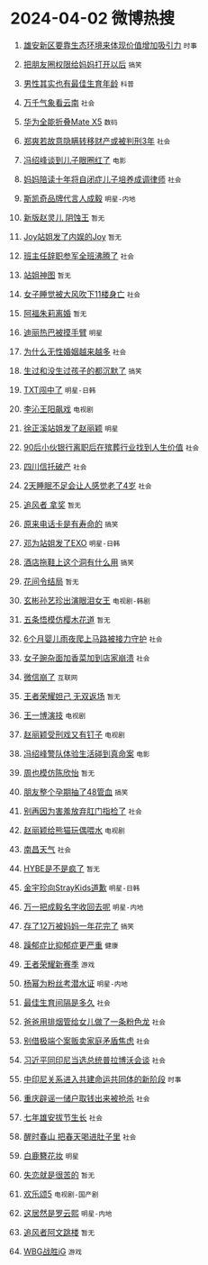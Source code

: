 # 2024-04-02 微博热搜 
1. [雄安新区要靠生态环境来体现价值增加吸引力](https://m.weibo.cn/search?containerid=100103type%3D1%26t%3D10%26q%3D%23%E9%9B%84%E5%AE%89%E6%96%B0%E5%8C%BA%E8%A6%81%E9%9D%A0%E7%94%9F%E6%80%81%E7%8E%AF%E5%A2%83%E6%9D%A5%E4%BD%93%E7%8E%B0%E4%BB%B7%E5%80%BC%E5%A2%9E%E5%8A%A0%E5%90%B8%E5%BC%95%E5%8A%9B%23&stream_entry_id=51&isnewpage=1&extparam=seat%3D1%26pos%3D0%26stream_entry_id%3D51%26filter_type%3Drealtimehot%26q%3D%2523%25E9%259B%2584%25E5%25AE%2589%25E6%2596%25B0%25E5%258C%25BA%25E8%25A6%2581%25E9%259D%25A0%25E7%2594%259F%25E6%2580%2581%25E7%258E%25AF%25E5%25A2%2583%25E6%259D%25A5%25E4%25BD%2593%25E7%258E%25B0%25E4%25BB%25B7%25E5%2580%25BC%25E5%25A2%259E%25E5%258A%25A0%25E5%2590%25B8%25E5%25BC%2595%25E5%258A%259B%2523%26dgr%3D0%26cate%3D10103%26c_type%3D51%26display_time%3D1711992204%26pre_seqid%3D1711992204292032186228) `时事` 

2. [把朋友圈权限给妈妈打开以后](https://m.weibo.cn/search?containerid=100103type%3D1%26t%3D10%26q%3D%23%E6%8A%8A%E6%9C%8B%E5%8F%8B%E5%9C%88%E6%9D%83%E9%99%90%E7%BB%99%E5%A6%88%E5%A6%88%E6%89%93%E5%BC%80%E4%BB%A5%E5%90%8E%23&stream_entry_id=31&isnewpage=1&extparam=seat%3D1%26realpos%3D1%26flag%3D2%26filter_type%3Drealtimehot%26c_type%3D31%26cate%3D5001%26lcate%3D5001%26stream_entry_id%3D31%26pos%3D0%26q%3D%2523%25E6%258A%258A%25E6%259C%258B%25E5%258F%258B%25E5%259C%2588%25E6%259D%2583%25E9%2599%2590%25E7%25BB%2599%25E5%25A6%2588%25E5%25A6%2588%25E6%2589%2593%25E5%25BC%2580%25E4%25BB%25A5%25E5%2590%258E%2523%26dgr%3D0%26band_rank%3D1%26display_time%3D1711992204%26pre_seqid%3D1711992204292032186228) `搞笑` 

3. [男性其实也有最佳生育年龄](https://m.weibo.cn/search?containerid=100103type%3D1%26t%3D10%26q%3D%23%E7%94%B7%E6%80%A7%E5%85%B6%E5%AE%9E%E4%B9%9F%E6%9C%89%E6%9C%80%E4%BD%B3%E7%94%9F%E8%82%B2%E5%B9%B4%E9%BE%84%23&stream_entry_id=31&isnewpage=1&extparam=seat%3D1%26realpos%3D2%26flag%3D2%26filter_type%3Drealtimehot%26c_type%3D31%26cate%3D5001%26lcate%3D5001%26stream_entry_id%3D31%26pos%3D1%26q%3D%2523%25E7%2594%25B7%25E6%2580%25A7%25E5%2585%25B6%25E5%25AE%259E%25E4%25B9%259F%25E6%259C%2589%25E6%259C%2580%25E4%25BD%25B3%25E7%2594%259F%25E8%2582%25B2%25E5%25B9%25B4%25E9%25BE%2584%2523%26dgr%3D0%26band_rank%3D2%26display_time%3D1711992204%26pre_seqid%3D1711992204292032186228) `科普` 

4. [万千气象看云南](https://m.weibo.cn/search?containerid=100103type%3D1%26t%3D10%26q%3D%23%E4%B8%87%E5%8D%83%E6%B0%94%E8%B1%A1%E7%9C%8B%E4%BA%91%E5%8D%97%23&stream_entry_id=31&isnewpage=1&extparam=seat%3D1%26realpos%3D3%26flag%3D0%26filter_type%3Drealtimehot%26c_type%3D31%26cate%3D5001%26lcate%3D5001%26stream_entry_id%3D31%26pos%3D2%26q%3D%2523%25E4%25B8%2587%25E5%258D%2583%25E6%25B0%2594%25E8%25B1%25A1%25E7%259C%258B%25E4%25BA%2591%25E5%258D%2597%2523%26dgr%3D0%26band_rank%3D3%26display_time%3D1711992204%26pre_seqid%3D1711992204292032186228) `社会` 

5. [华为全能折叠Mate X5](https://m.weibo.cn/search?containerid=100103type%3D1%26t%3D10%26q%3D%23%E5%8D%8E%E4%B8%BA%E5%85%A8%E8%83%BD%E6%8A%98%E5%8F%A0Mate+X5%23&stream_entry_id=31&isnewpage=1&extparam=seat%3D1%26filter_type%3Drealtimehot%26adid%3D229871%26cate%3D5001%26lcate%3D5001%26stream_entry_id%3D31%26band_rank%3D4%26topic_ad%3D1%26pos%3D3%26q%3D%2523%25E5%258D%258E%25E4%25B8%25BA%25E5%2585%25A8%25E8%2583%25BD%25E6%258A%2598%25E5%258F%25A0Mate%2520X5%2523%26dgr%3D0%26is_ad_pos%3D1%26c_type%3D31%26display_time%3D1711992204%26pre_seqid%3D1711992204292032186228) `数码` 

6. [郑爽若故意隐瞒转移财产或被判刑3年](https://m.weibo.cn/search?containerid=100103type%3D1%26t%3D10%26q%3D%23%E9%83%91%E7%88%BD%E8%8B%A5%E6%95%85%E6%84%8F%E9%9A%90%E7%9E%92%E8%BD%AC%E7%A7%BB%E8%B4%A2%E4%BA%A7%E6%88%96%E8%A2%AB%E5%88%A4%E5%88%913%E5%B9%B4%23&stream_entry_id=31&isnewpage=1&extparam=seat%3D1%26realpos%3D4%26flag%3D2%26filter_type%3Drealtimehot%26c_type%3D31%26cate%3D5001%26lcate%3D5001%26stream_entry_id%3D31%26pos%3D4%26q%3D%2523%25E9%2583%2591%25E7%2588%25BD%25E8%258B%25A5%25E6%2595%2585%25E6%2584%258F%25E9%259A%2590%25E7%259E%2592%25E8%25BD%25AC%25E7%25A7%25BB%25E8%25B4%25A2%25E4%25BA%25A7%25E6%2588%2596%25E8%25A2%25AB%25E5%2588%25A4%25E5%2588%25913%25E5%25B9%25B4%2523%26dgr%3D0%26band_rank%3D4%26display_time%3D1711992204%26pre_seqid%3D1711992204292032186228) `社会` 

7. [冯绍峰谈到儿子眼圈红了](https://m.weibo.cn/search?containerid=100103type%3D1%26t%3D10%26q%3D%23%E5%86%AF%E7%BB%8D%E5%B3%B0%E8%B0%88%E5%88%B0%E5%84%BF%E5%AD%90%E7%9C%BC%E5%9C%88%E7%BA%A2%E4%BA%86%23&stream_entry_id=31&isnewpage=1&extparam=seat%3D1%26realpos%3D5%26flag%3D2%26filter_type%3Drealtimehot%26c_type%3D31%26cate%3D5001%26lcate%3D5001%26stream_entry_id%3D31%26pos%3D5%26q%3D%2523%25E5%2586%25AF%25E7%25BB%258D%25E5%25B3%25B0%25E8%25B0%2588%25E5%2588%25B0%25E5%2584%25BF%25E5%25AD%2590%25E7%259C%25BC%25E5%259C%2588%25E7%25BA%25A2%25E4%25BA%2586%2523%26dgr%3D0%26band_rank%3D5%26display_time%3D1711992204%26pre_seqid%3D1711992204292032186228) `电影` 

8. [妈妈陪读十年将自闭症儿子培养成调律师](https://m.weibo.cn/search?containerid=100103type%3D1%26t%3D10%26q%3D%23%E5%A6%88%E5%A6%88%E9%99%AA%E8%AF%BB%E5%8D%81%E5%B9%B4%E5%B0%86%E8%87%AA%E9%97%AD%E7%97%87%E5%84%BF%E5%AD%90%E5%9F%B9%E5%85%BB%E6%88%90%E8%B0%83%E5%BE%8B%E5%B8%88%23&stream_entry_id=31&isnewpage=1&extparam=seat%3D1%26realpos%3D6%26flag%3D32768%26filter_type%3Drealtimehot%26c_type%3D31%26cate%3D5001%26lcate%3D5001%26stream_entry_id%3D31%26pos%3D6%26q%3D%2523%25E5%25A6%2588%25E5%25A6%2588%25E9%2599%25AA%25E8%25AF%25BB%25E5%258D%2581%25E5%25B9%25B4%25E5%25B0%2586%25E8%2587%25AA%25E9%2597%25AD%25E7%2597%2587%25E5%2584%25BF%25E5%25AD%2590%25E5%259F%25B9%25E5%2585%25BB%25E6%2588%2590%25E8%25B0%2583%25E5%25BE%258B%25E5%25B8%2588%2523%26dgr%3D0%26band_rank%3D6%26display_time%3D1711992204%26pre_seqid%3D1711992204292032186228) `社会` 

9. [斯凯奇品牌代言人成毅](https://m.weibo.cn/search?containerid=100103type%3D1%26t%3D10%26q%3D%23%E6%96%AF%E5%87%AF%E5%A5%87%E5%93%81%E7%89%8C%E4%BB%A3%E8%A8%80%E4%BA%BA%E6%88%90%E6%AF%85%23&stream_entry_id=31&isnewpage=1&extparam=seat%3D1%26filter_type%3Drealtimehot%26adid%3D229900%26cate%3D5001%26lcate%3D5001%26stream_entry_id%3D31%26band_rank%3D7%26topic_ad%3D1%26pos%3D7%26q%3D%2523%25E6%2596%25AF%25E5%2587%25AF%25E5%25A5%2587%25E5%2593%2581%25E7%2589%258C%25E4%25BB%25A3%25E8%25A8%2580%25E4%25BA%25BA%25E6%2588%2590%25E6%25AF%2585%2523%26dgr%3D0%26is_ad_pos%3D1%26c_type%3D31%26display_time%3D1711992204%26pre_seqid%3D1711992204292032186228) `明星-内地` 

10. [新版赵灵儿 阴蚀王](https://m.weibo.cn/search?containerid=100103type%3D1%26t%3D10%26q%3D%E6%96%B0%E7%89%88%E8%B5%B5%E7%81%B5%E5%84%BF+%E9%98%B4%E8%9A%80%E7%8E%8B&stream_entry_id=31&isnewpage=1&extparam=seat%3D1%26realpos%3D7%26flag%3D2%26filter_type%3Drealtimehot%26c_type%3D31%26cate%3D5001%26lcate%3D5001%26stream_entry_id%3D31%26pos%3D8%26q%3D%25E6%2596%25B0%25E7%2589%2588%25E8%25B5%25B5%25E7%2581%25B5%25E5%2584%25BF%2520%25E9%2598%25B4%25E8%259A%2580%25E7%258E%258B%26dgr%3D0%26band_rank%3D7%26display_time%3D1711992204%26pre_seqid%3D1711992204292032186228) `暂无` 

11. [Joy站姐发了内娱的Joy](https://m.weibo.cn/search?containerid=100103type%3D1%26t%3D10%26q%3DJoy%E7%AB%99%E5%A7%90%E5%8F%91%E4%BA%86%E5%86%85%E5%A8%B1%E7%9A%84Joy&stream_entry_id=31&isnewpage=1&extparam=seat%3D1%26realpos%3D8%26flag%3D2%26filter_type%3Drealtimehot%26c_type%3D31%26cate%3D5001%26lcate%3D5001%26stream_entry_id%3D31%26pos%3D9%26q%3DJoy%25E7%25AB%2599%25E5%25A7%2590%25E5%258F%2591%25E4%25BA%2586%25E5%2586%2585%25E5%25A8%25B1%25E7%259A%2584Joy%26dgr%3D0%26band_rank%3D8%26display_time%3D1711992204%26pre_seqid%3D1711992204292032186228) `暂无` 

12. [班主任辞职参军全班沸腾了](https://m.weibo.cn/search?containerid=100103type%3D1%26t%3D10%26q%3D%23%E7%8F%AD%E4%B8%BB%E4%BB%BB%E8%BE%9E%E8%81%8C%E5%8F%82%E5%86%9B%E5%85%A8%E7%8F%AD%E6%B2%B8%E8%85%BE%E4%BA%86%23&stream_entry_id=31&isnewpage=1&extparam=seat%3D1%26realpos%3D9%26flag%3D32768%26filter_type%3Drealtimehot%26c_type%3D31%26cate%3D5001%26lcate%3D5001%26stream_entry_id%3D31%26pos%3D10%26q%3D%2523%25E7%258F%25AD%25E4%25B8%25BB%25E4%25BB%25BB%25E8%25BE%259E%25E8%2581%258C%25E5%258F%2582%25E5%2586%259B%25E5%2585%25A8%25E7%258F%25AD%25E6%25B2%25B8%25E8%2585%25BE%25E4%25BA%2586%2523%26dgr%3D0%26band_rank%3D9%26display_time%3D1711992204%26pre_seqid%3D1711992204292032186228) `社会` 

13. [站姐神图](https://m.weibo.cn/search?containerid=100103type%3D1%26t%3D10%26q%3D%E7%AB%99%E5%A7%90%E7%A5%9E%E5%9B%BE&stream_entry_id=31&isnewpage=1&extparam=seat%3D1%26realpos%3D10%26flag%3D0%26filter_type%3Drealtimehot%26c_type%3D31%26cate%3D5001%26lcate%3D5001%26stream_entry_id%3D31%26pos%3D11%26q%3D%25E7%25AB%2599%25E5%25A7%2590%25E7%25A5%259E%25E5%259B%25BE%26dgr%3D0%26band_rank%3D10%26display_time%3D1711992204%26pre_seqid%3D1711992204292032186228) `暂无` 

14. [女子睡觉被大风吹下11楼身亡](https://m.weibo.cn/search?containerid=100103type%3D1%26t%3D10%26q%3D%23%E5%A5%B3%E5%AD%90%E7%9D%A1%E8%A7%89%E8%A2%AB%E5%A4%A7%E9%A3%8E%E5%90%B9%E4%B8%8B11%E6%A5%BC%E8%BA%AB%E4%BA%A1%23&stream_entry_id=31&isnewpage=1&extparam=seat%3D1%26realpos%3D11%26flag%3D2%26filter_type%3Drealtimehot%26c_type%3D31%26cate%3D5001%26lcate%3D5001%26stream_entry_id%3D31%26pos%3D12%26q%3D%2523%25E5%25A5%25B3%25E5%25AD%2590%25E7%259D%25A1%25E8%25A7%2589%25E8%25A2%25AB%25E5%25A4%25A7%25E9%25A3%258E%25E5%2590%25B9%25E4%25B8%258B11%25E6%25A5%25BC%25E8%25BA%25AB%25E4%25BA%25A1%2523%26dgr%3D0%26band_rank%3D11%26display_time%3D1711992204%26pre_seqid%3D1711992204292032186228) `社会` 

15. [阿福朱莉离婚](https://m.weibo.cn/search?containerid=100103type%3D1%26t%3D10%26q%3D%E9%98%BF%E7%A6%8F%E6%9C%B1%E8%8E%89%E7%A6%BB%E5%A9%9A&stream_entry_id=31&isnewpage=1&extparam=seat%3D1%26realpos%3D12%26flag%3D2%26filter_type%3Drealtimehot%26c_type%3D31%26cate%3D5001%26lcate%3D5001%26stream_entry_id%3D31%26pos%3D13%26q%3D%25E9%2598%25BF%25E7%25A6%258F%25E6%259C%25B1%25E8%258E%2589%25E7%25A6%25BB%25E5%25A9%259A%26dgr%3D0%26band_rank%3D12%26display_time%3D1711992204%26pre_seqid%3D1711992204292032186228) `暂无` 

16. [迪丽热巴被摸手臂](https://m.weibo.cn/search?containerid=100103type%3D1%26t%3D10%26q%3D%23%E8%BF%AA%E4%B8%BD%E7%83%AD%E5%B7%B4%E8%A2%AB%E6%91%B8%E6%89%8B%E8%87%82%23&stream_entry_id=31&isnewpage=1&extparam=seat%3D1%26realpos%3D13%26flag%3D1%26filter_type%3Drealtimehot%26c_type%3D31%26cate%3D5001%26lcate%3D5001%26stream_entry_id%3D31%26pos%3D14%26q%3D%2523%25E8%25BF%25AA%25E4%25B8%25BD%25E7%2583%25AD%25E5%25B7%25B4%25E8%25A2%25AB%25E6%2591%25B8%25E6%2589%258B%25E8%2587%2582%2523%26dgr%3D0%26band_rank%3D13%26display_time%3D1711992204%26pre_seqid%3D1711992204292032186228) `明星` 

17. [为什么无性婚姻越来越多](https://m.weibo.cn/search?containerid=100103type%3D1%26t%3D10%26q%3D%23%E4%B8%BA%E4%BB%80%E4%B9%88%E6%97%A0%E6%80%A7%E5%A9%9A%E5%A7%BB%E8%B6%8A%E6%9D%A5%E8%B6%8A%E5%A4%9A%23&stream_entry_id=31&isnewpage=1&extparam=seat%3D1%26realpos%3D14%26flag%3D0%26filter_type%3Drealtimehot%26c_type%3D31%26cate%3D5001%26lcate%3D5001%26stream_entry_id%3D31%26pos%3D15%26q%3D%2523%25E4%25B8%25BA%25E4%25BB%2580%25E4%25B9%2588%25E6%2597%25A0%25E6%2580%25A7%25E5%25A9%259A%25E5%25A7%25BB%25E8%25B6%258A%25E6%259D%25A5%25E8%25B6%258A%25E5%25A4%259A%2523%26dgr%3D0%26band_rank%3D14%26display_time%3D1711992204%26pre_seqid%3D1711992204292032186228) `社会` 

18. [生过和没生过孩子的都沉默了](https://m.weibo.cn/search?containerid=100103type%3D1%26t%3D10%26q%3D%23%E7%94%9F%E8%BF%87%E5%92%8C%E6%B2%A1%E7%94%9F%E8%BF%87%E5%AD%A9%E5%AD%90%E7%9A%84%E9%83%BD%E6%B2%89%E9%BB%98%E4%BA%86%23&stream_entry_id=31&isnewpage=1&extparam=seat%3D1%26realpos%3D15%26flag%3D0%26filter_type%3Drealtimehot%26c_type%3D31%26cate%3D5001%26lcate%3D5001%26stream_entry_id%3D31%26pos%3D16%26q%3D%2523%25E7%2594%259F%25E8%25BF%2587%25E5%2592%258C%25E6%25B2%25A1%25E7%2594%259F%25E8%25BF%2587%25E5%25AD%25A9%25E5%25AD%2590%25E7%259A%2584%25E9%2583%25BD%25E6%25B2%2589%25E9%25BB%2598%25E4%25BA%2586%2523%26dgr%3D0%26band_rank%3D15%26display_time%3D1711992204%26pre_seqid%3D1711992204292032186228) `搞笑` 

19. [TXT闯中了](https://m.weibo.cn/search?containerid=100103type%3D1%26t%3D10%26q%3D%23TXT%E9%97%AF%E4%B8%AD%E4%BA%86%23&stream_entry_id=31&isnewpage=1&extparam=seat%3D1%26realpos%3D16%26flag%3D1%26filter_type%3Drealtimehot%26c_type%3D31%26cate%3D5001%26lcate%3D5001%26stream_entry_id%3D31%26pos%3D17%26q%3D%2523TXT%25E9%2597%25AF%25E4%25B8%25AD%25E4%25BA%2586%2523%26dgr%3D0%26band_rank%3D16%26display_time%3D1711992204%26pre_seqid%3D1711992204292032186228) `明星-日韩` 

20. [李沁王阳飙戏](https://m.weibo.cn/search?containerid=100103type%3D1%26t%3D10%26q%3D%23%E6%9D%8E%E6%B2%81%E7%8E%8B%E9%98%B3%E9%A3%99%E6%88%8F%23&stream_entry_id=31&isnewpage=1&extparam=seat%3D1%26realpos%3D17%26flag%3D1%26filter_type%3Drealtimehot%26c_type%3D31%26cate%3D5001%26lcate%3D5001%26stream_entry_id%3D31%26pos%3D18%26q%3D%2523%25E6%259D%258E%25E6%25B2%2581%25E7%258E%258B%25E9%2598%25B3%25E9%25A3%2599%25E6%2588%258F%2523%26dgr%3D0%26band_rank%3D17%26display_time%3D1711992204%26pre_seqid%3D1711992204292032186228) `电视剧` 

21. [徐正溪站姐发了赵丽颖](https://m.weibo.cn/search?containerid=100103type%3D1%26t%3D10%26q%3D%23%E5%BE%90%E6%AD%A3%E6%BA%AA%E7%AB%99%E5%A7%90%E5%8F%91%E4%BA%86%E8%B5%B5%E4%B8%BD%E9%A2%96%23&stream_entry_id=31&isnewpage=1&extparam=seat%3D1%26realpos%3D18%26flag%3D0%26filter_type%3Drealtimehot%26c_type%3D31%26cate%3D5001%26lcate%3D5001%26stream_entry_id%3D31%26pos%3D19%26q%3D%2523%25E5%25BE%2590%25E6%25AD%25A3%25E6%25BA%25AA%25E7%25AB%2599%25E5%25A7%2590%25E5%258F%2591%25E4%25BA%2586%25E8%25B5%25B5%25E4%25B8%25BD%25E9%25A2%2596%2523%26dgr%3D0%26band_rank%3D18%26display_time%3D1711992204%26pre_seqid%3D1711992204292032186228) `明星` 

22. [90后小伙银行离职后在殡葬行业找到人生价值](https://m.weibo.cn/search?containerid=100103type%3D1%26t%3D10%26q%3D%2390%E5%90%8E%E5%B0%8F%E4%BC%99%E9%93%B6%E8%A1%8C%E7%A6%BB%E8%81%8C%E5%90%8E%E5%9C%A8%E6%AE%A1%E8%91%AC%E8%A1%8C%E4%B8%9A%E6%89%BE%E5%88%B0%E4%BA%BA%E7%94%9F%E4%BB%B7%E5%80%BC%23&stream_entry_id=31&isnewpage=1&extparam=seat%3D1%26realpos%3D19%26flag%3D32768%26filter_type%3Drealtimehot%26c_type%3D31%26cate%3D5001%26lcate%3D5001%26stream_entry_id%3D31%26pos%3D20%26q%3D%252390%25E5%2590%258E%25E5%25B0%258F%25E4%25BC%2599%25E9%2593%25B6%25E8%25A1%258C%25E7%25A6%25BB%25E8%2581%258C%25E5%2590%258E%25E5%259C%25A8%25E6%25AE%25A1%25E8%2591%25AC%25E8%25A1%258C%25E4%25B8%259A%25E6%2589%25BE%25E5%2588%25B0%25E4%25BA%25BA%25E7%2594%259F%25E4%25BB%25B7%25E5%2580%25BC%2523%26dgr%3D0%26band_rank%3D19%26display_time%3D1711992204%26pre_seqid%3D1711992204292032186228) `社会` 

23. [四川信托破产](https://m.weibo.cn/search?containerid=100103type%3D1%26t%3D10%26q%3D%23%E5%9B%9B%E5%B7%9D%E4%BF%A1%E6%89%98%E7%A0%B4%E4%BA%A7%23&stream_entry_id=31&isnewpage=1&extparam=seat%3D1%26realpos%3D20%26flag%3D0%26filter_type%3Drealtimehot%26c_type%3D31%26cate%3D5001%26lcate%3D5001%26stream_entry_id%3D31%26pos%3D21%26q%3D%2523%25E5%259B%259B%25E5%25B7%259D%25E4%25BF%25A1%25E6%2589%2598%25E7%25A0%25B4%25E4%25BA%25A7%2523%26dgr%3D0%26band_rank%3D20%26display_time%3D1711992204%26pre_seqid%3D1711992204292032186228) `社会` 

24. [2天睡眠不足会让人感觉老了4岁](https://m.weibo.cn/search?containerid=100103type%3D1%26t%3D10%26q%3D%232%E5%A4%A9%E7%9D%A1%E7%9C%A0%E4%B8%8D%E8%B6%B3%E4%BC%9A%E8%AE%A9%E4%BA%BA%E6%84%9F%E8%A7%89%E8%80%81%E4%BA%864%E5%B2%81%23&stream_entry_id=31&isnewpage=1&extparam=seat%3D1%26realpos%3D21%26flag%3D1%26filter_type%3Drealtimehot%26c_type%3D31%26cate%3D5001%26lcate%3D5001%26stream_entry_id%3D31%26pos%3D22%26q%3D%25232%25E5%25A4%25A9%25E7%259D%25A1%25E7%259C%25A0%25E4%25B8%258D%25E8%25B6%25B3%25E4%25BC%259A%25E8%25AE%25A9%25E4%25BA%25BA%25E6%2584%259F%25E8%25A7%2589%25E8%2580%2581%25E4%25BA%25864%25E5%25B2%2581%2523%26dgr%3D0%26band_rank%3D21%26display_time%3D1711992204%26pre_seqid%3D1711992204292032186228) `社会` 

25. [追风者 拿奖](https://m.weibo.cn/search?containerid=100103type%3D1%26t%3D10%26q%3D%E8%BF%BD%E9%A3%8E%E8%80%85+%E6%8B%BF%E5%A5%96&stream_entry_id=31&isnewpage=1&extparam=seat%3D1%26realpos%3D22%26flag%3D0%26filter_type%3Drealtimehot%26c_type%3D31%26cate%3D5001%26lcate%3D5001%26stream_entry_id%3D31%26pos%3D23%26q%3D%25E8%25BF%25BD%25E9%25A3%258E%25E8%2580%2585%2520%25E6%258B%25BF%25E5%25A5%2596%26dgr%3D0%26band_rank%3D22%26display_time%3D1711992204%26pre_seqid%3D1711992204292032186228) `暂无` 

26. [原来电话卡是有寿命的](https://m.weibo.cn/search?containerid=100103type%3D1%26t%3D10%26q%3D%23%E5%8E%9F%E6%9D%A5%E7%94%B5%E8%AF%9D%E5%8D%A1%E6%98%AF%E6%9C%89%E5%AF%BF%E5%91%BD%E7%9A%84%23&stream_entry_id=31&isnewpage=1&extparam=seat%3D1%26realpos%3D23%26flag%3D0%26filter_type%3Drealtimehot%26c_type%3D31%26cate%3D5001%26lcate%3D5001%26stream_entry_id%3D31%26pos%3D24%26q%3D%2523%25E5%258E%259F%25E6%259D%25A5%25E7%2594%25B5%25E8%25AF%259D%25E5%258D%25A1%25E6%2598%25AF%25E6%259C%2589%25E5%25AF%25BF%25E5%2591%25BD%25E7%259A%2584%2523%26dgr%3D0%26band_rank%3D23%26display_time%3D1711992204%26pre_seqid%3D1711992204292032186228) `搞笑` 

27. [邓为站姐发了EXO](https://m.weibo.cn/search?containerid=100103type%3D1%26t%3D10%26q%3D%23%E9%82%93%E4%B8%BA%E7%AB%99%E5%A7%90%E5%8F%91%E4%BA%86EXO%23&stream_entry_id=31&isnewpage=1&extparam=seat%3D1%26realpos%3D24%26flag%3D0%26filter_type%3Drealtimehot%26c_type%3D31%26cate%3D5001%26lcate%3D5001%26stream_entry_id%3D31%26pos%3D25%26q%3D%2523%25E9%2582%2593%25E4%25B8%25BA%25E7%25AB%2599%25E5%25A7%2590%25E5%258F%2591%25E4%25BA%2586EXO%2523%26dgr%3D0%26band_rank%3D24%26display_time%3D1711992204%26pre_seqid%3D1711992204292032186228) `明星-日韩` 

28. [酒店拖鞋上这个洞有什么用](https://m.weibo.cn/search?containerid=100103type%3D1%26t%3D10%26q%3D%23%E9%85%92%E5%BA%97%E6%8B%96%E9%9E%8B%E4%B8%8A%E8%BF%99%E4%B8%AA%E6%B4%9E%E6%9C%89%E4%BB%80%E4%B9%88%E7%94%A8%23&stream_entry_id=31&isnewpage=1&extparam=seat%3D1%26realpos%3D25%26flag%3D0%26filter_type%3Drealtimehot%26c_type%3D31%26cate%3D5001%26lcate%3D5001%26stream_entry_id%3D31%26pos%3D26%26q%3D%2523%25E9%2585%2592%25E5%25BA%2597%25E6%258B%2596%25E9%259E%258B%25E4%25B8%258A%25E8%25BF%2599%25E4%25B8%25AA%25E6%25B4%259E%25E6%259C%2589%25E4%25BB%2580%25E4%25B9%2588%25E7%2594%25A8%2523%26dgr%3D0%26band_rank%3D25%26display_time%3D1711992204%26pre_seqid%3D1711992204292032186228) `搞笑` 

29. [花间令结局](https://m.weibo.cn/search?containerid=100103type%3D1%26t%3D10%26q%3D%E8%8A%B1%E9%97%B4%E4%BB%A4%E7%BB%93%E5%B1%80&stream_entry_id=31&isnewpage=1&extparam=seat%3D1%26realpos%3D26%26flag%3D0%26filter_type%3Drealtimehot%26c_type%3D31%26cate%3D5001%26lcate%3D5001%26stream_entry_id%3D31%26pos%3D27%26q%3D%25E8%258A%25B1%25E9%2597%25B4%25E4%25BB%25A4%25E7%25BB%2593%25E5%25B1%2580%26dgr%3D0%26band_rank%3D26%26display_time%3D1711992204%26pre_seqid%3D1711992204292032186228) `暂无` 

30. [玄彬孙艺珍出演眼泪女王](https://m.weibo.cn/search?containerid=100103type%3D1%26t%3D10%26q%3D%23%E7%8E%84%E5%BD%AC%E5%AD%99%E8%89%BA%E7%8F%8D%E5%87%BA%E6%BC%94%E7%9C%BC%E6%B3%AA%E5%A5%B3%E7%8E%8B%23&stream_entry_id=31&isnewpage=1&extparam=seat%3D1%26realpos%3D27%26flag%3D0%26filter_type%3Drealtimehot%26c_type%3D31%26cate%3D5001%26lcate%3D5001%26stream_entry_id%3D31%26pos%3D28%26q%3D%2523%25E7%258E%2584%25E5%25BD%25AC%25E5%25AD%2599%25E8%2589%25BA%25E7%258F%258D%25E5%2587%25BA%25E6%25BC%2594%25E7%259C%25BC%25E6%25B3%25AA%25E5%25A5%25B3%25E7%258E%258B%2523%26dgr%3D0%26band_rank%3D27%26display_time%3D1711992204%26pre_seqid%3D1711992204292032186228) `电视剧-韩剧` 

31. [五条悟模仿樱木花道](https://m.weibo.cn/search?containerid=100103type%3D1%26t%3D10%26q%3D%E4%BA%94%E6%9D%A1%E6%82%9F%E6%A8%A1%E4%BB%BF%E6%A8%B1%E6%9C%A8%E8%8A%B1%E9%81%93&stream_entry_id=31&isnewpage=1&extparam=seat%3D1%26realpos%3D28%26flag%3D1%26filter_type%3Drealtimehot%26c_type%3D31%26cate%3D5001%26lcate%3D5001%26stream_entry_id%3D31%26pos%3D29%26q%3D%25E4%25BA%2594%25E6%259D%25A1%25E6%2582%259F%25E6%25A8%25A1%25E4%25BB%25BF%25E6%25A8%25B1%25E6%259C%25A8%25E8%258A%25B1%25E9%2581%2593%26dgr%3D0%26band_rank%3D28%26display_time%3D1711992204%26pre_seqid%3D1711992204292032186228) `暂无` 

32. [6个月婴儿雨夜爬上马路被接力守护](https://m.weibo.cn/search?containerid=100103type%3D1%26t%3D10%26q%3D%236%E4%B8%AA%E6%9C%88%E5%A9%B4%E5%84%BF%E9%9B%A8%E5%A4%9C%E7%88%AC%E4%B8%8A%E9%A9%AC%E8%B7%AF%E8%A2%AB%E6%8E%A5%E5%8A%9B%E5%AE%88%E6%8A%A4%23&stream_entry_id=31&isnewpage=1&extparam=seat%3D1%26realpos%3D29%26flag%3D32768%26filter_type%3Drealtimehot%26c_type%3D31%26cate%3D5001%26lcate%3D5001%26stream_entry_id%3D31%26pos%3D30%26q%3D%25236%25E4%25B8%25AA%25E6%259C%2588%25E5%25A9%25B4%25E5%2584%25BF%25E9%259B%25A8%25E5%25A4%259C%25E7%2588%25AC%25E4%25B8%258A%25E9%25A9%25AC%25E8%25B7%25AF%25E8%25A2%25AB%25E6%258E%25A5%25E5%258A%259B%25E5%25AE%2588%25E6%258A%25A4%2523%26dgr%3D0%26band_rank%3D29%26display_time%3D1711992204%26pre_seqid%3D1711992204292032186228) `社会` 

33. [女子豌杂面加香菜加到店家崩溃](https://m.weibo.cn/search?containerid=100103type%3D1%26t%3D10%26q%3D%23%E5%A5%B3%E5%AD%90%E8%B1%8C%E6%9D%82%E9%9D%A2%E5%8A%A0%E9%A6%99%E8%8F%9C%E5%8A%A0%E5%88%B0%E5%BA%97%E5%AE%B6%E5%B4%A9%E6%BA%83%23&stream_entry_id=31&isnewpage=1&extparam=seat%3D1%26realpos%3D30%26flag%3D0%26filter_type%3Drealtimehot%26c_type%3D31%26cate%3D5001%26lcate%3D5001%26stream_entry_id%3D31%26pos%3D31%26q%3D%2523%25E5%25A5%25B3%25E5%25AD%2590%25E8%25B1%258C%25E6%259D%2582%25E9%259D%25A2%25E5%258A%25A0%25E9%25A6%2599%25E8%258F%259C%25E5%258A%25A0%25E5%2588%25B0%25E5%25BA%2597%25E5%25AE%25B6%25E5%25B4%25A9%25E6%25BA%2583%2523%26dgr%3D0%26band_rank%3D30%26display_time%3D1711992204%26pre_seqid%3D1711992204292032186228) `社会` 

34. [微信崩了](https://m.weibo.cn/search?containerid=100103type%3D1%26t%3D10%26q%3D%E5%BE%AE%E4%BF%A1%E5%B4%A9%E4%BA%86&stream_entry_id=31&isnewpage=1&extparam=seat%3D1%26realpos%3D31%26flag%3D0%26filter_type%3Drealtimehot%26c_type%3D31%26cate%3D5001%26lcate%3D5001%26stream_entry_id%3D31%26pos%3D32%26q%3D%25E5%25BE%25AE%25E4%25BF%25A1%25E5%25B4%25A9%25E4%25BA%2586%26dgr%3D0%26band_rank%3D31%26display_time%3D1711992204%26pre_seqid%3D1711992204292032186228) `互联网` 

35. [王者荣耀妲己 无双返场](https://m.weibo.cn/search?containerid=100103type%3D1%26t%3D10%26q%3D%E7%8E%8B%E8%80%85%E8%8D%A3%E8%80%80%E5%A6%B2%E5%B7%B1+%E6%97%A0%E5%8F%8C%E8%BF%94%E5%9C%BA&stream_entry_id=31&isnewpage=1&extparam=seat%3D1%26realpos%3D32%26flag%3D0%26filter_type%3Drealtimehot%26c_type%3D31%26cate%3D5001%26lcate%3D5001%26stream_entry_id%3D31%26pos%3D33%26q%3D%25E7%258E%258B%25E8%2580%2585%25E8%258D%25A3%25E8%2580%2580%25E5%25A6%25B2%25E5%25B7%25B1%2520%25E6%2597%25A0%25E5%258F%258C%25E8%25BF%2594%25E5%259C%25BA%26dgr%3D0%26band_rank%3D32%26display_time%3D1711992204%26pre_seqid%3D1711992204292032186228) `暂无` 

36. [王一博演技](https://m.weibo.cn/search?containerid=100103type%3D1%26t%3D10%26q%3D%E7%8E%8B%E4%B8%80%E5%8D%9A%E6%BC%94%E6%8A%80&stream_entry_id=31&isnewpage=1&extparam=seat%3D1%26realpos%3D33%26flag%3D0%26filter_type%3Drealtimehot%26c_type%3D31%26cate%3D5001%26lcate%3D5001%26stream_entry_id%3D31%26pos%3D34%26q%3D%25E7%258E%258B%25E4%25B8%2580%25E5%258D%259A%25E6%25BC%2594%25E6%258A%2580%26dgr%3D0%26band_rank%3D33%26display_time%3D1711992204%26pre_seqid%3D1711992204292032186228) `电视剧` 

37. [赵丽颖受刑戏又有钉子](https://m.weibo.cn/search?containerid=100103type%3D1%26t%3D10%26q%3D%23%E8%B5%B5%E4%B8%BD%E9%A2%96%E5%8F%97%E5%88%91%E6%88%8F%E5%8F%88%E6%9C%89%E9%92%89%E5%AD%90%23&stream_entry_id=31&isnewpage=1&extparam=seat%3D1%26realpos%3D34%26flag%3D0%26filter_type%3Drealtimehot%26c_type%3D31%26cate%3D5001%26lcate%3D5001%26stream_entry_id%3D31%26pos%3D35%26q%3D%2523%25E8%25B5%25B5%25E4%25B8%25BD%25E9%25A2%2596%25E5%258F%2597%25E5%2588%2591%25E6%2588%258F%25E5%258F%2588%25E6%259C%2589%25E9%2592%2589%25E5%25AD%2590%2523%26dgr%3D0%26band_rank%3D34%26display_time%3D1711992204%26pre_seqid%3D1711992204292032186228) `电视剧` 

38. [冯绍峰警队体验生活碰到真命案](https://m.weibo.cn/search?containerid=100103type%3D1%26t%3D10%26q%3D%23%E5%86%AF%E7%BB%8D%E5%B3%B0%E8%AD%A6%E9%98%9F%E4%BD%93%E9%AA%8C%E7%94%9F%E6%B4%BB%E7%A2%B0%E5%88%B0%E7%9C%9F%E5%91%BD%E6%A1%88%23&stream_entry_id=31&isnewpage=1&extparam=seat%3D1%26realpos%3D35%26flag%3D1%26filter_type%3Drealtimehot%26c_type%3D31%26cate%3D5001%26lcate%3D5001%26stream_entry_id%3D31%26pos%3D36%26q%3D%2523%25E5%2586%25AF%25E7%25BB%258D%25E5%25B3%25B0%25E8%25AD%25A6%25E9%2598%259F%25E4%25BD%2593%25E9%25AA%258C%25E7%2594%259F%25E6%25B4%25BB%25E7%25A2%25B0%25E5%2588%25B0%25E7%259C%259F%25E5%2591%25BD%25E6%25A1%2588%2523%26dgr%3D0%26band_rank%3D35%26display_time%3D1711992204%26pre_seqid%3D1711992204292032186228) `电影` 

39. [周也模仿陈欣怡](https://m.weibo.cn/search?containerid=100103type%3D1%26t%3D10%26q%3D%E5%91%A8%E4%B9%9F%E6%A8%A1%E4%BB%BF%E9%99%88%E6%AC%A3%E6%80%A1&stream_entry_id=31&isnewpage=1&extparam=seat%3D1%26realpos%3D36%26flag%3D0%26filter_type%3Drealtimehot%26c_type%3D31%26cate%3D5001%26lcate%3D5001%26stream_entry_id%3D31%26pos%3D37%26q%3D%25E5%2591%25A8%25E4%25B9%259F%25E6%25A8%25A1%25E4%25BB%25BF%25E9%2599%2588%25E6%25AC%25A3%25E6%2580%25A1%26dgr%3D0%26band_rank%3D36%26display_time%3D1711992204%26pre_seqid%3D1711992204292032186228) `暂无` 

40. [朋友整个孕期抽了48管血](https://m.weibo.cn/search?containerid=100103type%3D1%26t%3D10%26q%3D%23%E6%9C%8B%E5%8F%8B%E6%95%B4%E4%B8%AA%E5%AD%95%E6%9C%9F%E6%8A%BD%E4%BA%8648%E7%AE%A1%E8%A1%80%23&stream_entry_id=31&isnewpage=1&extparam=seat%3D1%26realpos%3D37%26flag%3D0%26filter_type%3Drealtimehot%26c_type%3D31%26cate%3D5001%26lcate%3D5001%26stream_entry_id%3D31%26pos%3D38%26q%3D%2523%25E6%259C%258B%25E5%258F%258B%25E6%2595%25B4%25E4%25B8%25AA%25E5%25AD%2595%25E6%259C%259F%25E6%258A%25BD%25E4%25BA%258648%25E7%25AE%25A1%25E8%25A1%2580%2523%26dgr%3D0%26band_rank%3D37%26display_time%3D1711992204%26pre_seqid%3D1711992204292032186228) `搞笑` 

41. [别再因为害羞放弃肛门指检了](https://m.weibo.cn/search?containerid=100103type%3D1%26t%3D10%26q%3D%23%E5%88%AB%E5%86%8D%E5%9B%A0%E4%B8%BA%E5%AE%B3%E7%BE%9E%E6%94%BE%E5%BC%83%E8%82%9B%E9%97%A8%E6%8C%87%E6%A3%80%E4%BA%86%23&stream_entry_id=31&isnewpage=1&extparam=seat%3D1%26realpos%3D38%26flag%3D1%26filter_type%3Drealtimehot%26c_type%3D31%26cate%3D5001%26lcate%3D5001%26stream_entry_id%3D31%26pos%3D39%26q%3D%2523%25E5%2588%25AB%25E5%2586%258D%25E5%259B%25A0%25E4%25B8%25BA%25E5%25AE%25B3%25E7%25BE%259E%25E6%2594%25BE%25E5%25BC%2583%25E8%2582%259B%25E9%2597%25A8%25E6%258C%2587%25E6%25A3%2580%25E4%25BA%2586%2523%26dgr%3D0%26band_rank%3D38%26display_time%3D1711992204%26pre_seqid%3D1711992204292032186228) `社会` 

42. [赵丽颖给熊猫玩偶喂水](https://m.weibo.cn/search?containerid=100103type%3D1%26t%3D10%26q%3D%23%E8%B5%B5%E4%B8%BD%E9%A2%96%E7%BB%99%E7%86%8A%E7%8C%AB%E7%8E%A9%E5%81%B6%E5%96%82%E6%B0%B4%23&stream_entry_id=31&isnewpage=1&extparam=seat%3D1%26realpos%3D39%26flag%3D0%26filter_type%3Drealtimehot%26c_type%3D31%26cate%3D5001%26lcate%3D5001%26stream_entry_id%3D31%26pos%3D40%26q%3D%2523%25E8%25B5%25B5%25E4%25B8%25BD%25E9%25A2%2596%25E7%25BB%2599%25E7%2586%258A%25E7%258C%25AB%25E7%258E%25A9%25E5%2581%25B6%25E5%2596%2582%25E6%25B0%25B4%2523%26dgr%3D0%26band_rank%3D39%26display_time%3D1711992204%26pre_seqid%3D1711992204292032186228) `电视剧` 

43. [南昌天气](https://m.weibo.cn/search?containerid=100103type%3D1%26t%3D10%26q%3D%E5%8D%97%E6%98%8C%E5%A4%A9%E6%B0%94&stream_entry_id=31&isnewpage=1&extparam=seat%3D1%26realpos%3D40%26flag%3D0%26filter_type%3Drealtimehot%26c_type%3D31%26cate%3D5001%26lcate%3D5001%26stream_entry_id%3D31%26pos%3D41%26q%3D%25E5%258D%2597%25E6%2598%258C%25E5%25A4%25A9%25E6%25B0%2594%26dgr%3D0%26band_rank%3D40%26display_time%3D1711992204%26pre_seqid%3D1711992204292032186228) `社会` 

44. [HYBE是不是疯了](https://m.weibo.cn/search?containerid=100103type%3D1%26t%3D10%26q%3D%23HYBE%E6%98%AF%E4%B8%8D%E6%98%AF%E7%96%AF%E4%BA%86%23&stream_entry_id=31&isnewpage=1&extparam=seat%3D1%26realpos%3D41%26flag%3D0%26filter_type%3Drealtimehot%26c_type%3D31%26cate%3D5001%26lcate%3D5001%26stream_entry_id%3D31%26pos%3D42%26q%3D%2523HYBE%25E6%2598%25AF%25E4%25B8%258D%25E6%2598%25AF%25E7%2596%25AF%25E4%25BA%2586%2523%26dgr%3D0%26band_rank%3D41%26display_time%3D1711992204%26pre_seqid%3D1711992204292032186228) `暂无` 

45. [金宇珍向StrayKids道歉](https://m.weibo.cn/search?containerid=100103type%3D1%26t%3D10%26q%3D%23%E9%87%91%E5%AE%87%E7%8F%8D%E5%90%91StrayKids%E9%81%93%E6%AD%89%23&stream_entry_id=31&isnewpage=1&extparam=seat%3D1%26realpos%3D42%26flag%3D0%26filter_type%3Drealtimehot%26c_type%3D31%26cate%3D5001%26lcate%3D5001%26stream_entry_id%3D31%26pos%3D43%26q%3D%2523%25E9%2587%2591%25E5%25AE%2587%25E7%258F%258D%25E5%2590%2591StrayKids%25E9%2581%2593%25E6%25AD%2589%2523%26dgr%3D0%26band_rank%3D42%26display_time%3D1711992204%26pre_seqid%3D1711992204292032186228) `明星-日韩` 

46. [万一把成毅名字收回去呢](https://m.weibo.cn/search?containerid=100103type%3D1%26t%3D10%26q%3D%23%E4%B8%87%E4%B8%80%E6%8A%8A%E6%88%90%E6%AF%85%E5%90%8D%E5%AD%97%E6%94%B6%E5%9B%9E%E5%8E%BB%E5%91%A2%23&stream_entry_id=31&isnewpage=1&extparam=seat%3D1%26realpos%3D43%26flag%3D0%26filter_type%3Drealtimehot%26c_type%3D31%26cate%3D5001%26lcate%3D5001%26stream_entry_id%3D31%26pos%3D44%26q%3D%2523%25E4%25B8%2587%25E4%25B8%2580%25E6%258A%258A%25E6%2588%2590%25E6%25AF%2585%25E5%2590%258D%25E5%25AD%2597%25E6%2594%25B6%25E5%259B%259E%25E5%258E%25BB%25E5%2591%25A2%2523%26dgr%3D0%26band_rank%3D43%26display_time%3D1711992204%26pre_seqid%3D1711992204292032186228) `明星-内地` 

47. [存了12万被妈妈一年花完了](https://m.weibo.cn/search?containerid=100103type%3D1%26t%3D10%26q%3D%23%E5%AD%98%E4%BA%8612%E4%B8%87%E8%A2%AB%E5%A6%88%E5%A6%88%E4%B8%80%E5%B9%B4%E8%8A%B1%E5%AE%8C%E4%BA%86%23&stream_entry_id=31&isnewpage=1&extparam=seat%3D1%26realpos%3D44%26flag%3D0%26filter_type%3Drealtimehot%26c_type%3D31%26cate%3D5001%26lcate%3D5001%26stream_entry_id%3D31%26pos%3D45%26q%3D%2523%25E5%25AD%2598%25E4%25BA%258612%25E4%25B8%2587%25E8%25A2%25AB%25E5%25A6%2588%25E5%25A6%2588%25E4%25B8%2580%25E5%25B9%25B4%25E8%258A%25B1%25E5%25AE%258C%25E4%25BA%2586%2523%26dgr%3D0%26band_rank%3D44%26display_time%3D1711992204%26pre_seqid%3D1711992204292032186228) `搞笑` 

48. [躁郁症比抑郁症更严重](https://m.weibo.cn/search?containerid=100103type%3D1%26t%3D10%26q%3D%23%E8%BA%81%E9%83%81%E7%97%87%E6%AF%94%E6%8A%91%E9%83%81%E7%97%87%E6%9B%B4%E4%B8%A5%E9%87%8D%23&stream_entry_id=31&isnewpage=1&extparam=seat%3D1%26realpos%3D45%26flag%3D0%26filter_type%3Drealtimehot%26c_type%3D31%26cate%3D5001%26lcate%3D5001%26stream_entry_id%3D31%26pos%3D46%26q%3D%2523%25E8%25BA%2581%25E9%2583%2581%25E7%2597%2587%25E6%25AF%2594%25E6%258A%2591%25E9%2583%2581%25E7%2597%2587%25E6%259B%25B4%25E4%25B8%25A5%25E9%2587%258D%2523%26dgr%3D0%26band_rank%3D45%26display_time%3D1711992204%26pre_seqid%3D1711992204292032186228) `健康` 

49. [王者荣耀新赛季](https://m.weibo.cn/search?containerid=100103type%3D1%26t%3D10%26q%3D%E7%8E%8B%E8%80%85%E8%8D%A3%E8%80%80%E6%96%B0%E8%B5%9B%E5%AD%A3&stream_entry_id=31&isnewpage=1&extparam=seat%3D1%26realpos%3D46%26flag%3D0%26filter_type%3Drealtimehot%26c_type%3D31%26cate%3D5001%26lcate%3D5001%26stream_entry_id%3D31%26pos%3D47%26q%3D%25E7%258E%258B%25E8%2580%2585%25E8%258D%25A3%25E8%2580%2580%25E6%2596%25B0%25E8%25B5%259B%25E5%25AD%25A3%26dgr%3D0%26band_rank%3D46%26display_time%3D1711992204%26pre_seqid%3D1711992204292032186228) `游戏` 

50. [杨幂为粉丝考潜水证](https://m.weibo.cn/search?containerid=100103type%3D1%26t%3D10%26q%3D%23%E6%9D%A8%E5%B9%82%E4%B8%BA%E7%B2%89%E4%B8%9D%E8%80%83%E6%BD%9C%E6%B0%B4%E8%AF%81%23&stream_entry_id=31&isnewpage=1&extparam=seat%3D1%26realpos%3D47%26flag%3D0%26filter_type%3Drealtimehot%26c_type%3D31%26cate%3D5001%26lcate%3D5001%26stream_entry_id%3D31%26pos%3D48%26q%3D%2523%25E6%259D%25A8%25E5%25B9%2582%25E4%25B8%25BA%25E7%25B2%2589%25E4%25B8%259D%25E8%2580%2583%25E6%25BD%259C%25E6%25B0%25B4%25E8%25AF%2581%2523%26dgr%3D0%26band_rank%3D47%26display_time%3D1711992204%26pre_seqid%3D1711992204292032186228) `明星-内地` 

51. [最佳生育间隔是多久](https://m.weibo.cn/search?containerid=100103type%3D1%26t%3D10%26q%3D%23%E6%9C%80%E4%BD%B3%E7%94%9F%E8%82%B2%E9%97%B4%E9%9A%94%E6%98%AF%E5%A4%9A%E4%B9%85%23&stream_entry_id=31&isnewpage=1&extparam=seat%3D1%26realpos%3D48%26flag%3D0%26filter_type%3Drealtimehot%26c_type%3D31%26cate%3D5001%26lcate%3D5001%26stream_entry_id%3D31%26pos%3D49%26q%3D%2523%25E6%259C%2580%25E4%25BD%25B3%25E7%2594%259F%25E8%2582%25B2%25E9%2597%25B4%25E9%259A%2594%25E6%2598%25AF%25E5%25A4%259A%25E4%25B9%2585%2523%26dgr%3D0%26band_rank%3D48%26display_time%3D1711992204%26pre_seqid%3D1711992204292032186228) `社会` 

52. [爸爸用排烟管给女儿做了一条粉色龙](https://m.weibo.cn/search?containerid=100103type%3D1%26t%3D10%26q%3D%23%E7%88%B8%E7%88%B8%E7%94%A8%E6%8E%92%E7%83%9F%E7%AE%A1%E7%BB%99%E5%A5%B3%E5%84%BF%E5%81%9A%E4%BA%86%E4%B8%80%E6%9D%A1%E7%B2%89%E8%89%B2%E9%BE%99%23&stream_entry_id=31&isnewpage=1&extparam=seat%3D1%26realpos%3D49%26flag%3D32768%26filter_type%3Drealtimehot%26c_type%3D31%26cate%3D5001%26lcate%3D5001%26stream_entry_id%3D31%26pos%3D50%26q%3D%2523%25E7%2588%25B8%25E7%2588%25B8%25E7%2594%25A8%25E6%258E%2592%25E7%2583%259F%25E7%25AE%25A1%25E7%25BB%2599%25E5%25A5%25B3%25E5%2584%25BF%25E5%2581%259A%25E4%25BA%2586%25E4%25B8%2580%25E6%259D%25A1%25E7%25B2%2589%25E8%2589%25B2%25E9%25BE%2599%2523%26dgr%3D0%26band_rank%3D49%26display_time%3D1711992204%26pre_seqid%3D1711992204292032186228) `社会` 

53. [别借极端个案贩卖家庭矛盾焦虑](https://m.weibo.cn/search?containerid=100103type%3D1%26t%3D10%26q%3D%23%E5%88%AB%E5%80%9F%E6%9E%81%E7%AB%AF%E4%B8%AA%E6%A1%88%E8%B4%A9%E5%8D%96%E5%AE%B6%E5%BA%AD%E7%9F%9B%E7%9B%BE%E7%84%A6%E8%99%91%23&stream_entry_id=31&isnewpage=1&extparam=seat%3D1%26realpos%3D50%26flag%3D1%26filter_type%3Drealtimehot%26c_type%3D31%26cate%3D5001%26lcate%3D5001%26stream_entry_id%3D31%26pos%3D51%26q%3D%2523%25E5%2588%25AB%25E5%2580%259F%25E6%259E%2581%25E7%25AB%25AF%25E4%25B8%25AA%25E6%25A1%2588%25E8%25B4%25A9%25E5%258D%2596%25E5%25AE%25B6%25E5%25BA%25AD%25E7%259F%259B%25E7%259B%25BE%25E7%2584%25A6%25E8%2599%2591%2523%26dgr%3D0%26band_rank%3D50%26display_time%3D1711992204%26pre_seqid%3D1711992204292032186228) `社会` 

54. [习近平同印尼当选总统普拉博沃会谈](https://m.weibo.cn/search?containerid=100103type%3D1%26t%3D10%26q%3D%23%E4%B9%A0%E8%BF%91%E5%B9%B3%E5%90%8C%E5%8D%B0%E5%B0%BC%E5%BD%93%E9%80%89%E6%80%BB%E7%BB%9F%E6%99%AE%E6%8B%89%E5%8D%9A%E6%B2%83%E4%BC%9A%E8%B0%88%23&stream_entry_id=51&isnewpage=1&extparam=seat%3D1%26pos%3D0%26stream_entry_id%3D51%26filter_type%3Drealtimehot%26q%3D%2523%25E4%25B9%25A0%25E8%25BF%2591%25E5%25B9%25B3%25E5%2590%258C%25E5%258D%25B0%25E5%25B0%25BC%25E5%25BD%2593%25E9%2580%2589%25E6%2580%25BB%25E7%25BB%259F%25E6%2599%25AE%25E6%258B%2589%25E5%258D%259A%25E6%25B2%2583%25E4%25BC%259A%25E8%25B0%2588%2523%26dgr%3D0%26cate%3D10103%26c_type%3D51%26display_time%3D1711992096%26pre_seqid%3D171199209650402673158) `社会` 

55. [中印尼关系进入共建命运共同体的新阶段](https://m.weibo.cn/search?containerid=100103type%3D1%26t%3D10%26q%3D%23%E4%B8%AD%E5%8D%B0%E5%B0%BC%E5%85%B3%E7%B3%BB%E8%BF%9B%E5%85%A5%E5%85%B1%E5%BB%BA%E5%91%BD%E8%BF%90%E5%85%B1%E5%90%8C%E4%BD%93%E7%9A%84%E6%96%B0%E9%98%B6%E6%AE%B5%23&stream_entry_id=51&isnewpage=1&extparam=seat%3D1%26dgr%3D0%26stream_entry_id%3D51%26pos%3D0%26q%3D%2523%25E4%25B8%25AD%25E5%258D%25B0%25E5%25B0%25BC%25E5%2585%25B3%25E7%25B3%25BB%25E8%25BF%259B%25E5%2585%25A5%25E5%2585%25B1%25E5%25BB%25BA%25E5%2591%25BD%25E8%25BF%2590%25E5%2585%25B1%25E5%2590%258C%25E4%25BD%2593%25E7%259A%2584%25E6%2596%25B0%25E9%2598%25B6%25E6%25AE%25B5%2523%26c_type%3D51%26filter_type%3Drealtimehot%26cate%3D10103%26display_time%3D1711992040%26pre_seqid%3D171199204075201400141) `时事` 

56. [重庆辟谣一储户取钱出来被抢杀](https://m.weibo.cn/search?containerid=100103type%3D1%26t%3D10%26q%3D%23%E9%87%8D%E5%BA%86%E8%BE%9F%E8%B0%A3%E4%B8%80%E5%82%A8%E6%88%B7%E5%8F%96%E9%92%B1%E5%87%BA%E6%9D%A5%E8%A2%AB%E6%8A%A2%E6%9D%80%23&stream_entry_id=31&isnewpage=1&extparam=seat%3D1%26band_rank%3D7%26adid%3D229913%26dgr%3D0%26is_ad_pos%3D1%26filter_type%3Drealtimehot%26stream_entry_id%3D31%26pos%3D6%26q%3D%2523%25E9%2587%258D%25E5%25BA%2586%25E8%25BE%259F%25E8%25B0%25A3%25E4%25B8%2580%25E5%2582%25A8%25E6%2588%25B7%25E5%258F%2596%25E9%2592%25B1%25E5%2587%25BA%25E6%259D%25A5%25E8%25A2%25AB%25E6%258A%25A2%25E6%259D%2580%2523%26c_type%3D31%26lcate%3D5001%26cate%3D5001%26display_time%3D1711992040%26pre_seqid%3D171199204075201400141) `社会` 

57. [七年雄安拔节生长](https://m.weibo.cn/search?containerid=100103type%3D1%26t%3D10%26q%3D%23%E4%B8%83%E5%B9%B4%E9%9B%84%E5%AE%89%E6%8B%94%E8%8A%82%E7%94%9F%E9%95%BF%23&stream_entry_id=31&isnewpage=1&extparam=seat%3D1%26realpos%3D3%26flag%3D0%26filter_type%3Drealtimehot%26c_type%3D31%26cate%3D5001%26lcate%3D5001%26stream_entry_id%3D31%26pos%3D2%26q%3D%2523%25E4%25B8%2583%25E5%25B9%25B4%25E9%259B%2584%25E5%25AE%2589%25E6%258B%2594%25E8%258A%2582%25E7%2594%259F%25E9%2595%25BF%2523%26dgr%3D0%26band_rank%3D3%26display_time%3D1711988861%26pre_seqid%3D171198886110703275685) `社会` 

58. [醒时春山 把春天喝进肚子里](https://m.weibo.cn/search?containerid=100103type%3D1%26t%3D10%26q%3D%23%E9%86%92%E6%97%B6%E6%98%A5%E5%B1%B1+%E6%8A%8A%E6%98%A5%E5%A4%A9%E5%96%9D%E8%BF%9B%E8%82%9A%E5%AD%90%E9%87%8C%23&stream_entry_id=31&isnewpage=1&extparam=seat%3D1%26filter_type%3Drealtimehot%26adid%3D229904%26cate%3D5001%26lcate%3D5001%26stream_entry_id%3D31%26band_rank%3D7%26topic_ad%3D1%26pos%3D6%26q%3D%2523%25E9%2586%2592%25E6%2597%25B6%25E6%2598%25A5%25E5%25B1%25B1%2520%25E6%258A%258A%25E6%2598%25A5%25E5%25A4%25A9%25E5%2596%259D%25E8%25BF%259B%25E8%2582%259A%25E5%25AD%2590%25E9%2587%258C%2523%26dgr%3D0%26is_ad_pos%3D1%26c_type%3D31%26display_time%3D1711988861%26pre_seqid%3D171198886110703275685) `社会` 

59. [白鹿簪花妆](https://m.weibo.cn/search?containerid=100103type%3D1%26t%3D10%26q%3D%23%E7%99%BD%E9%B9%BF%E7%B0%AA%E8%8A%B1%E5%A6%86%23&stream_entry_id=31&isnewpage=1&extparam=seat%3D1%26realpos%3D35%26flag%3D0%26filter_type%3Drealtimehot%26c_type%3D31%26cate%3D5001%26lcate%3D5001%26stream_entry_id%3D31%26pos%3D35%26q%3D%2523%25E7%2599%25BD%25E9%25B9%25BF%25E7%25B0%25AA%25E8%258A%25B1%25E5%25A6%2586%2523%26dgr%3D0%26band_rank%3D35%26display_time%3D1711988861%26pre_seqid%3D171198886110703275685) `明星` 

60. [失恋就是很苦的](https://m.weibo.cn/search?containerid=100103type%3D1%26t%3D10%26q%3D%E5%A4%B1%E6%81%8B%E5%B0%B1%E6%98%AF%E5%BE%88%E8%8B%A6%E7%9A%84&stream_entry_id=31&isnewpage=1&extparam=seat%3D1%26realpos%3D41%26flag%3D1%26filter_type%3Drealtimehot%26c_type%3D31%26cate%3D5001%26lcate%3D5001%26stream_entry_id%3D31%26pos%3D41%26q%3D%25E5%25A4%25B1%25E6%2581%258B%25E5%25B0%25B1%25E6%2598%25AF%25E5%25BE%2588%25E8%258B%25A6%25E7%259A%2584%26dgr%3D0%26band_rank%3D41%26display_time%3D1711988861%26pre_seqid%3D171198886110703275685) `暂无` 

61. [欢乐颂5](https://m.weibo.cn/search?containerid=100103type%3D1%26t%3D10%26q%3D%E6%AC%A2%E4%B9%90%E9%A2%825&stream_entry_id=31&isnewpage=1&extparam=seat%3D1%26realpos%3D43%26flag%3D0%26filter_type%3Drealtimehot%26c_type%3D31%26cate%3D5001%26lcate%3D5001%26stream_entry_id%3D31%26pos%3D43%26q%3D%25E6%25AC%25A2%25E4%25B9%2590%25E9%25A2%25825%26dgr%3D0%26band_rank%3D43%26display_time%3D1711988861%26pre_seqid%3D171198886110703275685) `电视剧-国产剧` 

62. [这居然是罗云熙](https://m.weibo.cn/search?containerid=100103type%3D1%26t%3D10%26q%3D%23%E8%BF%99%E5%B1%85%E7%84%B6%E6%98%AF%E7%BD%97%E4%BA%91%E7%86%99%23&stream_entry_id=31&isnewpage=1&extparam=seat%3D1%26realpos%3D45%26flag%3D0%26filter_type%3Drealtimehot%26c_type%3D31%26cate%3D5001%26lcate%3D5001%26stream_entry_id%3D31%26pos%3D45%26q%3D%2523%25E8%25BF%2599%25E5%25B1%2585%25E7%2584%25B6%25E6%2598%25AF%25E7%25BD%2597%25E4%25BA%2591%25E7%2586%2599%2523%26dgr%3D0%26band_rank%3D45%26display_time%3D1711988861%26pre_seqid%3D171198886110703275685) `明星-内地` 

63. [追风者阿文跳楼](https://m.weibo.cn/search?containerid=100103type%3D1%26t%3D10%26q%3D%E8%BF%BD%E9%A3%8E%E8%80%85%E9%98%BF%E6%96%87%E8%B7%B3%E6%A5%BC&stream_entry_id=31&isnewpage=1&extparam=seat%3D1%26realpos%3D49%26flag%3D0%26filter_type%3Drealtimehot%26c_type%3D31%26cate%3D5001%26lcate%3D5001%26stream_entry_id%3D31%26pos%3D49%26q%3D%25E8%25BF%25BD%25E9%25A3%258E%25E8%2580%2585%25E9%2598%25BF%25E6%2596%2587%25E8%25B7%25B3%25E6%25A5%25BC%26dgr%3D0%26band_rank%3D49%26display_time%3D1711988861%26pre_seqid%3D171198886110703275685) `暂无` 

64. [WBG战胜iG](https://m.weibo.cn/search?containerid=100103type%3D1%26t%3D10%26q%3D%23WBG%E6%88%98%E8%83%9CiG%23&stream_entry_id=31&isnewpage=1&extparam=seat%3D1%26flag%3D1%26c_type%3D31%26stream_entry_id%3D31%26cate%3D5001%26lcate%3D5001%26realpos%3D48%26pos%3D47%26q%3D%2523WBG%25E6%2588%2598%25E8%2583%259CiG%2523%26dgr%3D0%26band_rank%3D48%26filter_type%3Drealtimehot%26display_time%3D1711988714%26pre_seqid%3D171198871431602049144) `游戏` 

